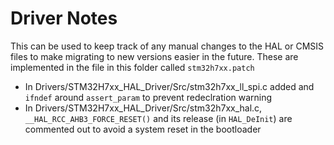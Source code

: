# Driver Notes

This can be used to keep track of any manual changes to the HAL or CMSIS files to make migrating to new versions easier in the future.
These are implemented in the file in this folder called `stm32h7xx.patch`

* In Drivers/STM32H7xx_HAL_Driver/Src/stm32h7xx_ll_spi.c added and `ifndef` around `assert_param` to prevent redeclration warning
* In Drivers/STM32H7xx_HAL_Driver/Src/stm32h7xx_hal.c, `__HAL_RCC_AHB3_FORCE_RESET()` and its release (in `HAL_DeInit`) are commented out to avoid a system reset in the bootloader
